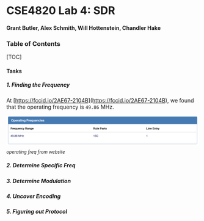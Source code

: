 <div class="titlePage">

# CSE4820 Lab 4: SDR
#### Grant Butler, Alex Schmith, Will Hottenstein, Chandler Hake
</div>
<div class="center">

### Table of Contents
</div>

[TOC]

<div class="pageBreak"></div>

#### Tasks

##### 1. Finding the Frequency

At [https://fccid.io/2AE67-2104B](https://fccid.io/2AE67-2104B), we found that the operating frequency is `49.86` MHz.

<div class="centerPic">

![](assets/operating_freq.png)
<sub>*operating freq from website*</sub>
</div>

##### 2. Determine Specific Freq


##### 3. Determine Modulation


##### 4. Uncover Encoding


##### 5. Figuring out Protocol